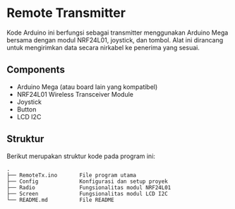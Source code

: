 # Remote Transmitter

Kode Arduino ini berfungsi sebagai transmitter menggunakan Arduino Mega bersama dengan modul NRF24L01, joystick, dan tombol. Alat ini dirancang untuk mengirimkan data secara nirkabel ke penerima yang sesuai.

## Components

- Arduino Mega (atau board lain yang kompatibel)
- NRF24L01 Wireless Transceiver Module
- Joystick
- Button
- LCD I2C

## Struktur
Berikut merupakan struktur kode pada program ini:
```
.
├── RemoteTx.ino       File program utama
├── Config             Konfigurasi dan setup proyek
├── Radio              Fungsionalitas modul NRF24L01
├── Screen             Fungsionalitas modul LCD I2C
└── README.md          File README
```